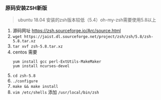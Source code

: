 ### 原码安装ZSH新版
> ubuntu 18.04 安装的zsh版本较低（5.4）oh-my-zsh需要使用5.8以上

1. 源码网址 https://zsh.sourceforge.io/Arc/source.html
2. `wget https://jaist.dl.sourceforge.net/project/zsh/zsh/5.8/zsh-5.8.tar.xz`
3. `tar xvf zsh-5.8.tar.xz`
4. centos 需要
    ```shell
    yum install gcc perl-ExtUtils-MakeMaker
    yum install ncurses-devel
    ```
5. `cd zsh-5.8`
6. `./configure`
7. `make && make install`
8. `vim /etc/shells` 添加 `/usr/local/bin/zsh`